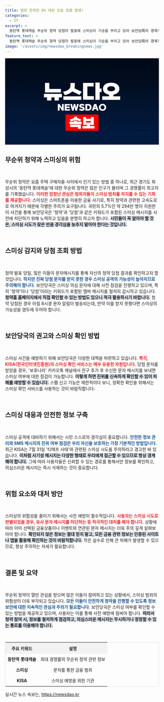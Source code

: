 ```yaml
---
title: 범죄 전국민 6% 대상 오늘 집중 발생!
categories:
  - IT
excerpt: >
  동탄역 롯데캐슬 무순위 청약 당첨자 발표에 스미싱이 기승을 부리고 있어 보안당局의 경계가 강화되고 있습니다. 청약 당첨 문자 수신 후 철저한 확인이 필요하며, 의심스러운 문자는 주의가 요구됩니다.
feature_text: >
  동탄역 롯데캐슬 무순위 청약 당첨자 발표에 스미싱이 기승을 부리고 있어 보안당局의 경계가 강화되고 있습니다. 청약 당첨 문자 수신 후 철저한 확인이 필요하며, 의심스러운 문자는 주의가 요구됩니다.
image: '/assets/img/newsdao_breakingnews.jpg'
---
```


<p><img src="/assets/img/newsdao_breakingnews.jpg" alt="pcversion 속보" /></p>

<h2 data-ke-size="size26">무순위 청약과 스미싱의 위험</h2>

<p data-ke-size="size16">&nbsp;</p>

<p>무순위 청약은 요즘 주택 구매자들 사이에서 인기 있는 방법 중 하나로, 최근 경기도 화성시의 '동탄역 롯데캐슬'에 대한 무순위 청약은 많은 인구가 몰리며 그 경쟁률이 최고치를 기록했습니다. <b><span style="color: #ee2323;">이러한 엄청난 관심은 범죄자들이 스미싱 범죄를 저지를 수 있는 기회를 제공합니다.</span></b> 스미싱은 스마트폰을 이용한 금융 사기로, 특히 청약과 관련한 고속도로로 여겨지기 때문에 각별한 주의가 요구됩니다. 국민의 5.7%인 약 294만 명이 지원한 이 사건을 통해 보안당국은 '청약'과 '당첨'과 같은 키워드가 포함된 스미싱 메시지를 사전에 차단하기 위해 노력하고 있음을 분명히 하고자 합니다. <b><span style="background-color: #21538527;">시민들이 꼭 알아야 할 것은, 스미싱 시도가 잦은 만큼 경각심을 늦추지 말아야 한다는 것입니다.</span></b></p>

<p data-ke-size="size16">&nbsp;</p>

<h2 data-ke-size="size26">스미싱 감지와 당첨 조회 방법</h2>

<p data-ke-size="size16">&nbsp;</p>

<p>청약 발표 당일, 많은 이들이 문자메시지를 통해 자신의 청약 당첨 결과를 확인하고자 할 것입니다. <b><span style="color: #1a5490;">하지만 진짜 당첨 문자를 받지 못한 경우 스미싱 공격의 가능성이 높아지므로 주의해야 합니다.</span></b> 보안당국은 스미싱 의심 문자에 대해 사전 점검을 진행하고 있으며, 특히 '청약'이나 '당첨'이라는 키워드가 포함된 멤버 메시지를 철저히 감시하고 있습니다. <b><span style="background-color: #21538527;">청약홈 홈페이지에서 직접 확인할 수 있는 방법도 있으니 적극 활용하시기 바랍니다.</span></b> 청약 당첨된 경우 아침 8시경 문자 알림이 발송되는데, 만약 이를 받지 못했다면 스미싱의 가능성을 염두에 두어야 합니다.</p>

<p data-ke-size="size16">&nbsp;</p>

<h2 data-ke-size="size26">보안당국의 권고와 스미싱 확인 방법</h2>

<p data-ke-size="size16">&nbsp;</p>

<p>스미싱 사건을 예방하기 위해 보안당국은 다양한 대책을 마련하고 있습니다. <b><span style="color: #ee2323;">특히, KISA(한국인터넷진흥원)의 스미싱 확인 서비스는 매우 유용한 자원입니다.</span></b> 당첨 문자를 받았을 경우, '보호나라' 카카오톡 채널에서 친구 추가 후 수신한 문자 메시지를 보내면 스미싱 여부에 대한 점검이 가능합니다. <b><span style="background-color: #21538527;">이렇게 하면 진위를 신속하게 확인할 수 있어 피해를 예방할 수 있습니다.</span></b> 스팸 신고 기능은 제한적이다 보니, 정확한 확인을 위해서는 스미싱 확인 서비스를 사용하는 것이 바람직합니다.</p>

<p data-ke-size="size16">&nbsp;</p>

<h2 data-ke-size="size26">스미싱 대응과 안전한 정보 구축</h2>

<p data-ke-size="size16">&nbsp;</p>

<p>스미싱 공격에 대비하기 위해서는 시민 스스로의 경각심이 중요합니다. <b><span style="color: #1a5490;">안전한 정보 관리와 SMS 메시지의 진위 여부 점검은 우리 자신을 보호하는 가장 기본적인 방법입니다.</span></b> 최근 KISA는 7월 31일 '티메프 사태'와 관련된 스미싱 시도를 주의하라고 경고한 바 있습니다. <b><span style="background-color: #21538527;">이처럼 사기성 메시지는 다양한 형태로 우리에게 접근할 수 있으므로 항상 경계해야 합니다.</span></b> 그에 따라 사용자들은 신뢰할 수 있는 경로를 통해서만 정보를 확인하고, 의심스러운 메시지는 즉시 삭제하는 것이 중요합니다.</p>

<p data-ke-size="size16">&nbsp;</p>

<h2 data-ke-size="size26">위험 요소와 대처 방안</h2>

<p data-ke-size="size16">&nbsp;</p>

<p>스미싱의 위험성을 줄이기 위해서는 사전 예방이 필수적입니다. <b><span style="color: #ee2323;">사용자는 스미싱 시도로 판별되었을 경우, 유사 문자 메시지를 차단하는 등 적극적인 대처를 해야 합니다.</span></b> 상황에 따라 이미 선택된 금융상품이나 이벤트와 연관된 문자 메시지는 더욱 주의 깊게 살펴보아야 합니다. <b><span style="background-color: #21538527;">확인되지 않은 정보는 절대 믿지 말고, 모든 금융 관련 정보는 인증된 사이트나 앱을 활용해 확인하는 것이 바람직합니다.</span></b> 작은 실수로 인해 큰 피해가 발생할 수 있으므로, 항상 주의하는 자세가 필요합니다.</p>

<p data-ke-size="size16">&nbsp;</p>

<h2 data-ke-size="size26">결론 및 요약</h2>

<p data-ke-size="size16">&nbsp;</p>

<p>무순위 청약이 열띤 관심을 받으며 많은 이들이 참여하고 있는 상황에서, 스미싱 범죄의 위험성이 더욱 부각되고 있습니다. <b><span style="color: #1a5490;">모든 이들이 안전하게 청약을 진행할 수 있도록 정보 보안에 대한 지속적인 관심과 주의가 필요합니다.</span></b> 보안당국은 스미싱 여부를 확인할 수 있는 방법을 제공하고 있으며, 사용자는 이를 통해 사전 예방에 힘써야 합니다. <b><span style="background-color: #21538527;">따라서 청약 참여 시, 정보를 철저하게 점검하고, 의심스러운 메시지는 무시하거나 정정할 수 있는 통로를 이용해야 합니다.</span></b></p>

<p data-ke-size="size16">&nbsp;</p>

<table style="width:100%; border: 1px solid #ddd; text-align: center;">
    <tr>
        <th style="height: 30px; background-color: #f2f2f2;"><b>주요 키워드</b></th>
        <th style="height: 30px; background-color: #f2f2f2;"><b>설명</b></th>
    </tr>
    <tr>
        <td style="height: 30px;"><b>동탄역 롯데캐슬</b></td>
        <td style="height: 30px;">최대 경쟁률의 무순위 청약 관련 정보</td>
    </tr>
    <tr>
        <td style="height: 30px;"><b>스미싱</b></td>
        <td style="height: 30px;">문자를 통한 금융 범죄</td>
    </tr>
    <tr>
        <td style="height: 30px;"><b>KISA</b></td>
        <td style="height: 30px;">스미싱 예방을 위한 기관</td>
    </tr>
</table>
실시간 뉴스 속보는, <a href="https://newsdao.kr" rel="dofollow">https://newsdao.kr</a>


